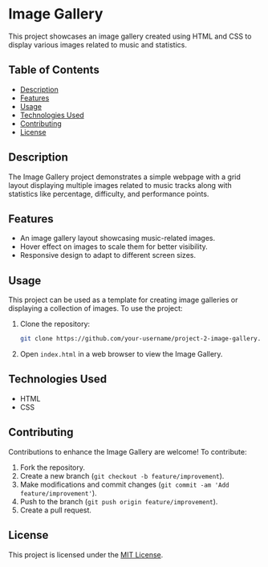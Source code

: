# Image Gallery

This project showcases an image gallery created using HTML and CSS to display various images related to music and statistics.

## Table of Contents
- [Description](#description)
- [Features](#features)
- [Usage](#usage)
- [Technologies Used](#technologies-used)
- [Contributing](#contributing)
- [License](#license)

## Description

The Image Gallery project demonstrates a simple webpage with a grid layout displaying multiple images related to music tracks along with statistics like percentage, difficulty, and performance points.

## Features

- An image gallery layout showcasing music-related images.
- Hover effect on images to scale them for better visibility.
- Responsive design to adapt to different screen sizes.

## Usage

This project can be used as a template for creating image galleries or displaying a collection of images. To use the project:

1. Clone the repository:

    ```bash
    git clone https://github.com/your-username/project-2-image-gallery.git
    ```

2. Open `index.html` in a web browser to view the Image Gallery.

## Technologies Used

- HTML
- CSS

## Contributing

Contributions to enhance the Image Gallery are welcome! To contribute:

1. Fork the repository.
2. Create a new branch (`git checkout -b feature/improvement`).
3. Make modifications and commit changes (`git commit -am 'Add feature/improvement'`).
4. Push to the branch (`git push origin feature/improvement`).
5. Create a pull request.

## License

This project is licensed under the [MIT License](LICENSE).
